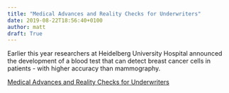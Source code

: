 ```yaml
---
title: "Medical Advances and Reality Checks for Underwriters"
date: 2019-08-22T18:56:40+0100
author: matt
draft: True
---
```

Earlier this year researchers at Heidelberg University Hospital announced the development of a blood test that can detect breast cancer cells in patients - with higher accuracy than mammography.

[ Medical Advances and Reality Checks for Underwriters ]( http://www.genre.com/knowledge/blog/medical-advances-and-reality-checks-for-underwriters-en.html )
